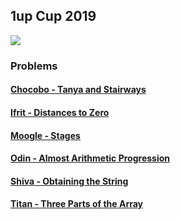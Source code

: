 ## 1up Cup 2019
![](https://img.shields.io/badge/date-2019--07--26-0385B1.svg)

### Problems

#### [Chocobo - Tanya and Stairways](https://codeforces.com/problemset/problem/1005/A)


#### [Ifrit - Distances to Zero](https://codeforces.com/problemset/problem/803/B)


#### [Moogle - Stages](https://codeforces.com/problemset/problem/1011/A)


#### [Odin - Almost Arithmetic Progression](https://codeforces.com/problemset/problem/978/D)


#### [Shiva - Obtaining the String](https://codeforces.com/problemset/problem/1015/B)


#### [Titan - Three Parts of the Array](https://codeforces.com/problemset/problem/1006/C)